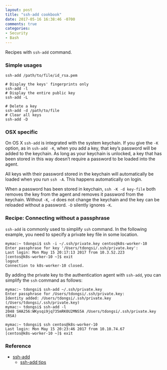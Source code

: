 ```yaml
---
layout: post
title: "ssh-add cookbook"
date: 2017-05-16 16:38:46 -0700
comments: true
categories: 
- Security
- Bash
---
```


Recipes with `ssh-add` command.

### Simple usages

``` plain Adding identity file
ssh-add /path/to/file/id_rsa.pem
```

``` plain Listing identities
# Display the keys' fingerprints only
ssh-add -l
# Display the entire public key
ssh-add -L
```

``` plain Deleting identity
# Delete a key
ssh-add -d /path/to/file
# Clear all keys
ssh-add -D
```

### OSX specific

On OS X `ssh-add` is integrated with the system keychain. If you give the `-K` option, as in `ssh-add -K`, when you add a key, that key’s password will be added to the keychain. As long as your keychain is unlocked, a key that has been stored in this way doesn’t require a password to be loaded into the agent.

All keys with their password stored in the keychain will automatically be loaded when you run `ssh -A`. This happens automatically on login.

When a password has been stored in keychain, `ssh -K -d key-file` both removes the key from the agent and removes it password from the keychain. Without `-K`, `-d` does not change the keychain and the key can be reloaded without a password. `-D` silently ignores `-K`.

### Recipe: Connecting without a passphrase

`ssh-add` is commonly used to simplify `ssh` command. 
In the following example, you need to specify a private key file in some location.

``` plain Before
mymac:~ tdongsi$ ssh -i ~/.ssh/private.key centos@k8s-worker-10
Enter passphrase for key '/Users/tdongsi/.ssh/private.key':
Last login: Mon May 15 20:17:13 2017 from 10.3.52.223
[centos@k8s-worker-10 ~]$ exit
logout
Connection to k8s-worker-10 closed.
```

By adding the private key to the authentication agent with `ssh-add`, you can simplify the `ssh` command as follows:

``` plain After
mymac:~ tdongsi$ ssh-add ~/.ssh/private.key
Enter passphrase for /Users/tdongsi/.ssh/private.key:
Identity added: /Users/tdongsi/.ssh/private.key (/Users/tdongsi/.ssh/private.key)
mymac:~ tdongsi$ ssh-add -l
2048 SHA256:WKysqi9jq735mRK0U2MNS5A /Users/tdongsi/.ssh/private.key (RSA)

mymac:~ tdongsi$ ssh centos@k8s-worker-10
Last login: Mon May 15 20:23:46 2017 from 10.10.74.67
[centos@k8s-worker-10 ~]$ exit
```

### Reference

* [ssh-add](https://help.github.com/articles/error-permission-denied-publickey/)
  * [ssh-add tips](http://stuff-things.net/2016/02/11/stupid-ssh-add-tricks/)

